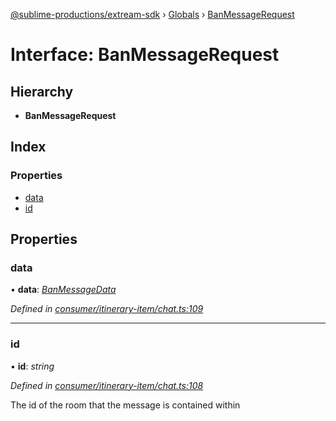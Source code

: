 [@sublime-productions/extream-sdk](../README.md) › [Globals](../globals.md) › [BanMessageRequest](banmessagerequest.md)

# Interface: BanMessageRequest

## Hierarchy

* **BanMessageRequest**

## Index

### Properties

* [data](banmessagerequest.md#data)
* [id](banmessagerequest.md#id)

## Properties

###  data

• **data**: *[BanMessageData](banmessagedata.md)*

*Defined in [consumer/itinerary-item/chat.ts:109](https://github.com/Extream-SaaS/ex-sdk/blob/991f539/src/consumer/itinerary-item/chat.ts#L109)*

___

###  id

• **id**: *string*

*Defined in [consumer/itinerary-item/chat.ts:108](https://github.com/Extream-SaaS/ex-sdk/blob/991f539/src/consumer/itinerary-item/chat.ts#L108)*

The id of the room that the message is contained within

